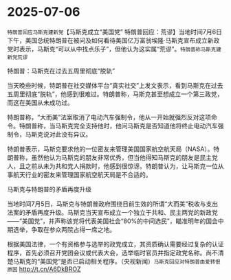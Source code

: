 # 2025-07-06

`特朗普回应马斯克建新党`【马斯克成立“美国党” 特朗普回应：荒谬】当地时间7月6日下午，美国总统特朗普在被问及如何看待美国亿万富翁埃隆·马斯克宣布成立新政党时表示，马斯克“可以从中找点乐子”，但他认为这实属“荒谬”。`特朗普称马斯克建新党荒谬`

特朗普：马斯克在过去五周里彻底“脱轨”

当天晚些时候，特朗普在社交媒体平台“真实社交”上发文表示，看到马斯克在过去五周里彻底“脱轨”，他感到很难过。特朗普称，马斯克甚至想成立一个第三政党，而这在美国从未成功过。

特朗普称，“大而美”法案取消了电动汽车强制令，他从一开始就强烈反对这项命令。特朗普称，当马斯克完全支持他时，他问马斯克是否知道他将终止电动汽车强制令，马斯克说对此没有异议。

特朗普表示，马斯克要求他的一位密友来管理美国国家航空航天局（NASA）。特朗普称，虽然他认为马斯克的朋友非常优秀，但当他得知马斯克的朋友是民主党人，且之前从未为共和党人捐款时，他感到很惊讶。特朗普认为，让马斯克一位从事航天行业的密友来管理国家航空航天局是不合适的。

马斯克与特朗普的矛盾再度升级

当地时间7月5日，马斯克与特朗普政府围绕日前生效的所谓“大而美”税收与支出法案的矛盾再度升级。马斯克当天宣布成立一个独立于共和、民主两党的新政党——“美国党”，并声称该党将代表美国社会“80%的中间选民”，瞄准明年的国会中期选举，争取在参众两院占得一席之地。

根据美国法律，一个有资格参与选举的政党成立，其资质确认需要经过复杂的认证程序，首先必须召开党团会议或代表大会，选举临时官员并指定政党名称。尚不清楚马斯克的“美国党”是否已启动相关程序。（央视新闻）`马斯克回应对特朗普由爱转恨原因` http://t.cn/A6DkBROZ
